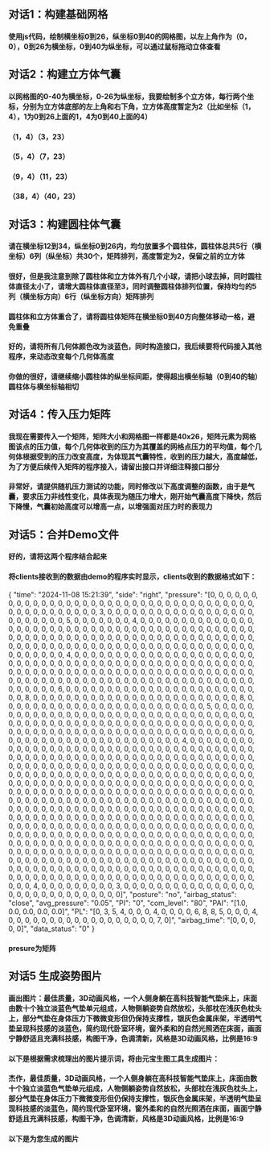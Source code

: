 ## 对话1：构建基础网格
#### 使用js代码，绘制横坐标0到26，纵坐标0到40的网格图，以左上角作为（0，0），0到26为横坐标，0到40为纵坐标，可以通过鼠标拖动立体查看


## 对话2：构建立方体气囊
#### 以网格图的0-40为横坐标，0-26为纵坐标，我要绘制多个立方体，每行两个坐标，分别为立方体底部的左上角和右下角，立方体高度暂定为2（比如坐标（1，4），1为0到26上面的1，4为0到40上面的4）
#### （1，4）（3，23）
#### （5，4）（7，23）
#### （9，4）（11，23）
#### （38，4）（40，23）

## 对话3：构建圆柱体气囊
#### 请在横坐标12到34，纵坐标0到26内，均匀放置多个圆柱体，圆柱体总共5行（横坐标）6列（纵坐标）共30个，矩阵排列，高度暂定为2，保留之前的立方体
#### 很好，但是我注意到除了圆柱体和立方体外有几个小球，请把小球去掉，同时圆柱体直径太小了，请增大圆柱体直径至3，同时调整圆柱体排列位置，保持均匀的5列（横坐标方向）6行（纵坐标方向）矩阵排列
#### 圆柱体和立方体重合了，请将圆柱体矩阵在横坐标0到40方向整体移动一格，避免重叠
#### 好的，请将所有几何体颜色改为淡蓝色，同时构造接口，我后续要将代码接入其他程序，来动态改变每个几何体高度
#### 你做的很好，请继续缩小圆柱体的纵坐标间距，使得超出横坐标轴（0到40的轴）圆柱体与横坐标轴相切

## 对话4：传入压力矩阵
#### 我现在需要传入一个矩阵，矩阵大小和网格图一样都是40x26，矩阵元素为网格图该点的压力值，每个几何体收到的压力为其覆盖的网格点压力的平均值，每个几何体根据受到的压力改变高度，为体现其气囊特性，收到的压力越大，高度越低，为了方便后续传入矩阵的程序接入，请留出接口并详细注释接口部分
#### 非常好，请提供随机压力测试的功能，同时修改以下高度调整的函数，由于是气囊，要求压力非线性变化，具体表现为随压力增大，刚开始气囊高度下降快，然后下降慢，气囊初始高度可以增高一点，以增强面对压力时的表现力

## 对话5：合并Demo文件
#### 好的，请将这两个程序结合起来
#### 将clients接收到的数据由demo的程序实时显示，clients收到的数据格式如下：
{
    "time": "2024-11-08 15:21:39",
    "side": "right",
    "pressure": "[0, 0, 0, 0, 0, 0, 0, 0, 0, 0, 0, 0, 0, 0, 0, 0, 0, 0, 0, 0, 0, 0, 0, 0, 0, 0, 0, 0, 0, 0, 0, 0, 0, 0, 0, 0, 0, 0, 0, 0, 0, 0, 0, 0, 0, 0, 0, 3, 0, 0, 0, 0, 0, 0, 0, 0, 0, 0, 0, 0, 0, 0, 0, 0, 0, 0, 0, 0, 0, 0, 0, 0, 0, 5, 0, 0, 0, 0, 0, 0, 0, 4, 0, 0, 0, 0, 0, 0, 0, 0, 0, 0, 0, 0, 0, 0, 0, 0, 0, 0, 0, 0, 0, 0, 0, 0, 0, 0, 0, 0, 0, 0, 0, 0, 0, 0, 0, 0, 0, 0, 0, 0, 0, 0, 0, 0, 0, 0, 0, 0, 0, 0, 0, 0, 0, 0, 0, 0, 0, 0, 0, 0, 0, 0, 0, 0, 0, 0, 0, 0, 0, 0, 0, 0, 0, 0, 0, 0, 0, 0, 0, 0, 0, 0, 0, 0, 0, 0, 0, 0, 0, 0, 0, 0, 0, 0, 0, 0, 0, 0, 0, 0, 0, 0, 0, 0, 0, 0, 0, 0, 0, 0, 0, 4, 0, 0, 0, 0, 0, 0, 0, 0, 0, 0, 0, 0, 0, 0, 0, 0, 0, 0, 0, 0, 0, 0, 0, 0, 0, 0, 0, 0, 0, 0, 0, 0, 0, 0, 0, 0, 0, 0, 0, 0, 0, 0, 0, 0, 0, 0, 0, 0, 0, 0, 0, 0, 0, 0, 0, 0, 0, 0, 0, 0, 0, 0, 0, 0, 0, 0, 0, 0, 0, 0, 0, 0, 0, 0, 0, 0, 0, 0, 0, 0, 0, 0, 0, 0, 0, 0, 0, 0, 0, 0, 0, 0, 0, 0, 0, 0, 0, 0, 0, 0, 0, 0, 0, 0, 0, 0, 0, 0, 0, 0, 0, 0, 0, 0, 0, 0, 0, 0, 6, 0, 0, 0, 0, 0, 0, 0, 0, 0, 0, 0, 0, 0, 0, 0, 0, 0, 0, 0, 0, 0, 0, 0, 0, 0, 8, 0, 0, 0, 0, 0, 0, 0, 0, 0, 0, 0, 0, 0, 0, 0, 0, 0, 0, 0, 0, 0, 0, 0, 0, 0, 8, 0, 0, 0, 0, 0, 0, 0, 0, 0, 0, 0, 0, 0, 0, 0, 0, 0, 0, 0, 0, 0, 0, 0, 0, 0, 5, 0, 0, 0, 0, 0, 0, 0, 0, 0, 0, 0, 0, 0, 0, 0, 0, 0, 0, 0, 0, 0, 0, 0, 0, 0, 0, 0, 0, 0, 0, 0, 0, 0, 0, 0, 0, 0, 0, 0, 0, 0, 0, 0, 0, 0, 0, 0, 0, 0, 0, 0, 0, 0, 0, 0, 0, 0, 0, 0, 0, 0, 0, 0, 0, 0, 0, 0, 0, 0, 0, 0, 0, 0, 0, 0, 0, 0, 0, 0, 0, 0, 0, 0, 0, 0, 0, 0, 0, 0, 0, 0, 0, 0, 0, 0, 0, 0, 0, 0, 0, 0, 0, 0, 0, 0, 0, 0, 0, 0, 0, 0, 0, 0, 0, 0, 0, 4, 0, 0, 0, 0, 0, 0, 0, 0, 0, 0, 0, 0, 0, 0, 0, 0, 0, 0, 0, 0, 0, 0, 0, 0, 0, 0, 0, 0, 0, 0, 0, 0, 0, 0, 0, 0, 0, 0, 0, 0, 0, 0, 0, 0, 0, 0, 0, 0, 0, 0, 0, 0, 0, 0, 0, 0, 0, 0, 0, 0, 0, 0, 0, 0, 0, 0, 0, 0, 0, 0, 0, 0, 0, 0, 0, 0, 0, 0, 0, 0, 0, 0, 0, 0, 0, 0, 0, 0, 0, 0, 0, 0, 0, 0, 0, 0, 0, 0, 0, 0, 0, 0, 0, 0, 0, 0, 0, 0, 0, 0, 0, 0, 0, 0, 0, 0, 0, 0, 0, 0, 0, 0, 0, 0, 0, 0, 0, 0, 0, 0, 0, 0, 0, 0, 0, 0, 0, 0, 0, 0, 0, 0, 0, 0, 0, 0, 0, 0, 0, 0, 0, 0, 0, 0, 0, 0, 0, 0, 0, 0, 0, 0, 0, 0, 0, 0, 0, 0, 0, 0, 0, 0, 0, 0, 0, 0, 0, 0, 0, 0, 0, 0, 0, 0, 0, 0, 0, 0, 0, 0, 0, 0, 0, 0, 0, 0, 0, 0, 0, 0, 0, 0, 0, 0, 0, 0, 0, 0, 0, 0, 0, 0, 0, 0, 0, 0, 0, 0, 0, 0, 0, 0, 0, 0, 0, 0, 0, 0, 0, 0, 0, 0, 0, 0, 0, 0, 0, 0, 0, 0, 0, 0, 0, 0, 0, 0, 0, 0, 0, 0, 0, 0, 0, 0, 0, 0, 0, 0, 0, 0, 0, 0, 0, 0, 0, 0, 0, 0, 0, 0, 0, 0, 0, 0, 0, 0, 0, 0, 0, 0, 0, 0, 0, 0, 0, 0, 0, 0, 0, 0, 0, 0, 0, 0, 0, 0, 0, 0, 0, 0, 0, 0, 0, 0, 0, 0, 0, 0, 0, 0, 0, 0, 0, 0, 0, 0, 0, 0, 0, 0, 0, 0, 0, 0, 0, 0, 0, 0, 0, 0, 0, 0, 0, 0, 0, 0, 0, 0, 0, 0, 0, 0, 0, 0, 0, 0, 0, 0, 0, 0, 0, 0, 0, 0, 0, 0, 0, 0, 0, 0, 0, 0, 0, 0, 0, 0, 0, 0, 0, 0, 0, 0, 0, 0, 0, 0, 0, 0, 0, 0, 0, 0, 0, 0, 0, 0, 0, 0, 0, 0, 0, 0, 0, 0, 0, 0, 0, 0, 0, 0, 0, 0, 0, 0, 0, 0, 0, 0, 0, 0, 0, 0, 0, 0, 0, 0, 0, 0, 0, 0, 0, 0, 0, 0, 0, 0, 0, 0, 0, 0, 0, 0, 0, 0, 0, 0, 0, 0, 0, 0, 0, 0, 0, 0, 0, 0, 0, 0, 0, 0, 0, 0, 0, 0, 0, 0, 0, 0, 0, 0, 0, 0, 0, 0, 0, 0, 0, 0, 0, 0, 0, 0, 0, 0, 0, 0, 0, 0, 0, 0, 0, 0, 0, 0, 0, 0, 0, 0, 0, 0, 0, 4, 0, 0, 0, 0, 0, 0, 0, 0, 0, 3, 0, 0, 0, 0, 0, 0, 0, 0, 0, 0, 0, 0, 0, 0, 0, 0, 0, 0, 0, 0, 0, 0, 0, 0, 0, 0, 0, 0, 0, 0]",
    "posture": "no",
    "airbag_status": "close",
    "avg_pressure": "0.05",
    "PI": "0",
    "com_level": "80",
    "PAI": "[1.0, 0.0, 0.0, 0.0, 0.0]",
    "PL": "[0, 3, 5, 4, 0, 0, 0, 4, 0, 0, 0, 0, 6, 8, 8, 5, 0, 0, 0, 4, 0, 0, 0, 0, 0, 0, 0, 0, 0, 0, 0, 0, 0, 0, 0, 0, 0, 0, 7, 0]",
    "airbag_time": "[0, 0, 0, 0, 0]",
    "data_status": "0"
}
#### presure为矩阵

## 对话5 生成姿势图片
#### 画出图片：最佳质量，3D动画风格，一个人侧身躺在高科技智能气垫床上，床面由数十个独立淡蓝色气垫单元组成，人物侧躺姿势自然放松，头部枕在浅灰色枕头上，部分气垫在身体压力下微微变形但仍保持支撑性，银灰色金属床架，半透明气垫呈现科技感的淡蓝色，简约现代卧室环境，窗外柔和的自然光照洒在床面，画面宁静舒适且充满科技感，构图干净，色调清新，风格是3D动画风格，比例是16:9
#### 以下是根据需求梳理出的图片提示词，将由元宝生图工具生成图片：
#### 杰作，最佳质量，3D动画风格，一个人侧身躺在高科技智能气垫床上，床面由数十个独立淡蓝色气垫单元组成，人物侧躺姿势自然放松，头部枕在浅灰色枕头上，部分气垫在身体压力下微微变形但仍保持支撑性，银灰色金属床架，半透明气垫呈现科技感的淡蓝色，简约现代卧室环境，窗外柔和的自然光照洒在床面，画面宁静舒适且充满科技感，构图干净，色调清新，风格是3D动画风格，比例是16:9
#### 以下是为您生成的图片

